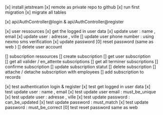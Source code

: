 [x] install jetstream
[x] remote as private repo to github
[x] run first migration
[x] migrate all tables

<!-- user authentication & autorization -->

[x] api/AuthController@login & api/AuthController@register

<!-- users -->

[x] user ressources
[x] get the logged in user data
[x] update user : name , email
[x] update user : adresse , ville
[] update user phone number : using nexmo sms verification
[x] update password
[0] reset password (same as web )
[] delete user account

<!-- Subsciptions -->

[] subscription ressources
[] create subscription
[] get user subscription  
[] get all valider / en_attente subscriptions
[] get all terminer subscriptions
[] confirme subscription
[] update subscription statut
[] delete subscription
[] attache / detache subscription with employees
[] add subscription to records

<!-- user testing -->

[x] test authentication login & register
[x] test get logged in user data
[x] test update user : name , email
[x] test update user email : must_be_unique
[x] test update user : adresse , ville
[x] test update password : can_be_updated
[x] test update password : must_match
[x] test update password : must_be_correct
[0] test reset password same as web
